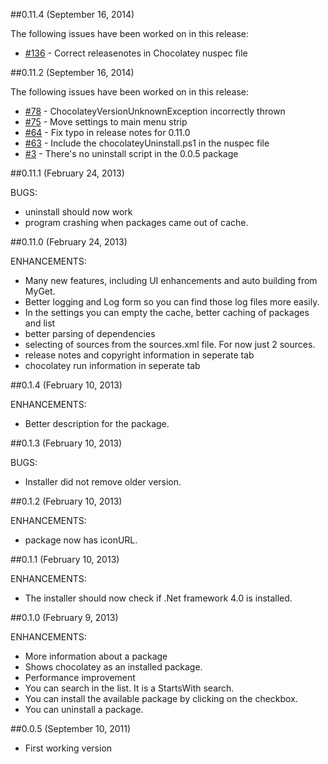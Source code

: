 ##0.11.4 (September 16, 2014)

The following issues have been worked on in this release:

* [#136](https://github.com/chocolatey/ChocolateyGUI/issues/136) - Correct releasenotes in Chocolatey nuspec file
 

##0.11.2 (September 16, 2014)

The following issues have been worked on in this release:

* [#78](https://github.com/chocolatey/ChocolateyGUI/issues/78) - ChocolateyVersionUnknownException incorrectly thrown
* [#75](https://github.com/chocolatey/ChocolateyGUI/issues/75) - Move settings to main menu strip
* [#64](https://github.com/chocolatey/ChocolateyGUI/issues/64) - Fix typo in release notes for 0.11.0
* [#63](https://github.com/chocolatey/ChocolateyGUI/issues/63) - Include the chocolateyUninstall.ps1 in the nuspec file
* [#3](https://github.com/chocolatey/ChocolateyGUI/issues/3) - There's no uninstall script in the 0.0.5 package

##0.11.1 (February 24, 2013)

BUGS:

 * uninstall should now work
 * program crashing when packages came out of cache.

##0.11.0 (February 24, 2013)

ENHANCEMENTS:

 * Many new features, including UI enhancements and auto building from MyGet.
 * Better logging and Log form so you can find those log files more easily.
 * In the settings you can empty the cache, better caching of packages and list
 * better parsing of dependencies
 * selecting of sources from the sources.xml file. For now just 2 sources.
 * release notes and copyright information in seperate tab
 * chocolatey run information in seperate tab

##0.1.4 (February 10, 2013)

ENHANCEMENTS:

 * Better description for the package.

##0.1.3 (February 10, 2013)

BUGS:

 * Installer did not remove older version.

##0.1.2 (February 10, 2013)

ENHANCEMENTS:

 * package now has iconURL.

##0.1.1 (February 10, 2013)

ENHANCEMENTS:

 * The installer should now check if .Net framework 4.0 is installed.

##0.1.0 (February 9, 2013)

ENHANCEMENTS:

 * More information about a package
 * Shows chocolatey as an installed package.
 * Performance improvement
 * You can search in the list. It is a StartsWith search.
 * You can install the available package by clicking on the checkbox.
 * You can uninstall a package.

##0.0.5 (September 10, 2011)

 * First working version
